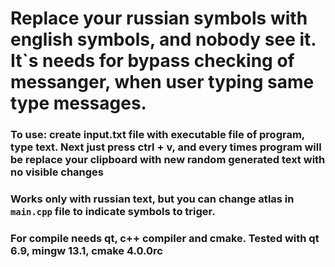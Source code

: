 # Replace your russian symbols with english symbols, and nobody see it. It`s needs for bypass checking of messanger, when user typing same type messages.

### To use: create input.txt file with executable file of program, type text. Next just press ctrl + v, and every times program will be replace your clipboard with new random generated text with no visible changes
### Works only with russian text, but you can change atlas in `main.cpp` file to indicate symbols to triger.

### For compile needs qt, c++ compiler and cmake. Tested with qt 6.9, mingw 13.1, cmake 4.0.0rc
